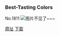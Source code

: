 ### Best-Tasting Colors
No.1811
![图片不见了~~~](https://imgs.xkcd.com/comics/best_tasting_colors.png)

[原址](https://xkcd.com//1811) [下载](https://imgs.xkcd.com/comics/best_tasting_colors.png)

